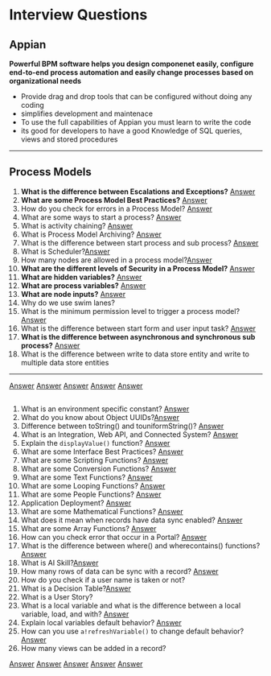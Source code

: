 # Interview Questions
## Appian
**Powerful BPM software helps you design componenet easily, configure end-to-end process automation and easily change processes based on organizational needs**
- Provide drag and drop tools that can be configured without doing any coding
- simplifies development and maintenace
- To use the full capabilities of Appian you must learn to write the code
- its good for developers to have a good Knowledge of SQL queries, views and stored procedures

---
## Process Models
1. **What is the difference between Escalations and Exceptions?** [Answer](./ProcessModels/EscalationandException.md)
2. **What are some Process Model Best Practices?** [Answer](./ProcessModels/ProcessModels.md#process-model-best-practices)
3. How do you check for errors in a Process Model? [Answer](./ProcessModels/ProcessModels.md#errors-in-a-process-model)
4. What are some ways to start a process? [Answer](./ProcessModels/ProcessModels.md#ways-to-start-a-process)
5. What is activity chaining? [Answer](./ProcessModels/ProcessModels.md#activity-chaining)
6. What is Process Model Archiving? [Answer](./ProcessModels/ProcessModels.md#archiving)
7. What is the difference between start process and sub process? [Answer](./ProcessModels/Nodes/SmartServices/StartingProcesses/StartSubProcess.md#start-process-vs-sub-process)
8. What is Scheduler?[Answer](./ProcessModels/SCHEDULER.md)
9. How many nodes are allowed in a process model?[Answer](./ProcessModels/ProcessModels.md#process-model-best-practices)
10. **What are the different levels of Security in a Process Model?** [Answer](./ProcessModels/Security.md)
11. **What are hidden variables?** [Answer](./ProcessModels/ProcessModels.md#hidden-variables)
12. **What are process variables?** [Answer](./ProcessModels/ProcessVariables.md)
13.  **What are node inputs?** [Answer](./ProcessModels/PMVariables/NodeInputs.md)
14. Why do we use swim lanes?
15. What is the minimum permission level to trigger a process model? [Answer](./ProcessModels/Security.md)
16. What is the difference between start form and user input task? [Answer](./ProcessModels/Nodes/Activity/UserInputTask.md)
17. **What is the difference between asynchronous and synchronous sub process?** [Answer](./ProcessModels/Nodes/SmartServices/StartingProcesses/SubProcess.md)
18. What is the difference between write to data store entity and write to multiple data store entities
---


[Answer]()
[Answer]()
[Answer]()
[Answer]()
[Answer]()

## 
1. What is an environment specific constant? [Answer](./OtherObjects/Constants.md#environment-specific)
2. What do you know about Object UUIDs?[Answer](./Objects.md#uuids)
3. Difference between toString() and touniformString()? [Answer](./Functions/Conversion.md#convert-a-value-to-text)
4. What is an Integration, Web API, and Connected System? [Answer](./Integrations/README.md)
5. Explain the `displayValue()` function? [Answer](./Functions/DisplayValue.md)
6. What are some Interface Best Practices? [Answer](./OtherObjects/Interfaces.md#interface-best-practice)
7. What are some Scripting Functions? [Answer]()
8. What are some Conversion Functions? [Answer]()
9. What are some Text Functions? [Answer]()
10. What are some Looping Functions? [Answer]()
11. What are some People Functions? [Answer]()
12. Application Deployment? [Answer](./Deployment.md)
13. What are some Mathematical Functions? [Answer]()  
15. What does it mean when records have data sync enabled? [Answer](./Data/Records/Records.md#record-data-sync)
16. What are some Array Functions? [Answer]()
17. How can you check error that occur in a Portal? [Answer](./Portals/PORTALS.md#monitoring-portals)
18. What is the difference between where() and wherecontains() functions? [Answer](./Functions/Array.md#where)
19. What is AI Skill?[Answer]()
20. How many rows of data can be sync with a record? [Answer](./Records/RECORDS.md#record-data-sync)
21. How do you check if a user name is taken or not?
22. What is a Decision Table?[Answer](./OtherObjects/DecisionTable.md)
23. What is a User Story?
24. What is a local variable and what is the difference between a local variable, load, and with? [Answer](./OtherObjects/LocalVariables.md#local-variales)
25. Explain local variables default behavior? [Answer](./OtherObjects/LocalVariables.md#default-refresh-behavior-for-all-local-variables)
26. How can you use `a!refreshVariable()` to change default behavior? [Answer](./OtherObjects/LocalVariables.md#disable-default-refresh-behavior-arefreshvariable)
27. How many views can be added in a record?




[Answer]()
[Answer]()
[Answer]()
[Answer]()
[Answer]()

